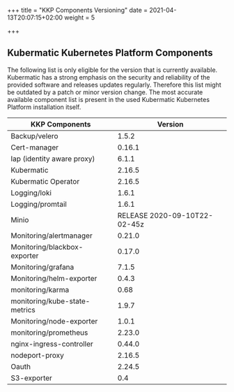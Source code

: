 +++
title = "KKP Components Versioning"
date = 2021-04-13T20:07:15+02:00
weight = 5

+++



## Kubermatic Kubernetes Platform Components

The following list is only eligible for the version that is currently available. Kubermatic has a strong emphasis on the security and reliability of the provided software and releases updates regularly. Therefore this list might be outdated by a patch or minor version change. The most accurate available component list is present in the used Kubermatic Kubernetes Platform installation itself.

| KKP Components           | Version | 
| -----------              | ------  | 
| Backup/velero            | 1.5.2   | 
| Cert-manager             | 0.16.1  | 
| Iap (identity aware proxy)| 6.1.1   |
| Kubermatic               | 2.16.5  | 
| Kubermatic Operator         | 2.16.5  | 
| Logging/loki                | 1.6.1   | 
| Logging/promtail            | 1.6.1   | 
| Minio                       | RELEASE 2020-09-10T22-02-45z| 
| Monitoring/alertmanager     | 0.21.0  |
| Monitoring/blackbox-exporter| 0.17.0  | 
| Monitoring/grafana          | 7.1.5   | 
| Monitoring/helm-exporter    | 0.4.3   |
| monitoring/karma            | 0.68    |
| monitoring/kube-state-metrics | 1.9.7 |
| Monitoring/node-exporter    | 1.0.1   |
| monitoring/prometheus       | 2.23.0  |
| nginx-ingress-controller    | 0.44.0  |
| nodeport-proxy              | 2.16.5  |
| Oauth                       | 2.24.5  |
| S3-exporter                 | 0.4     |

